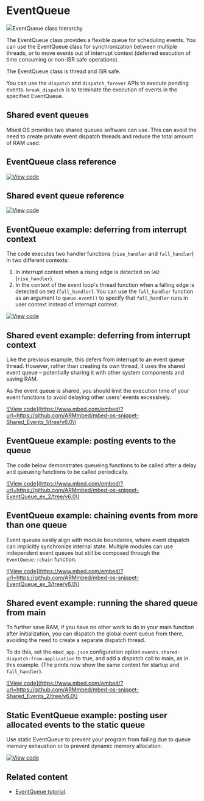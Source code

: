 # EventQueue

<span class="images">![](https://os.mbed.com/docs/mbed-os/development/mbed-os-api-doxy/classevents_1_1_event_queue.png)<span>EventQueue class hierarchy</span></span>

The EventQueue class provides a flexible queue for scheduling events. You can use the EventQueue class for synchronization between multiple threads, or to move events out of interrupt context (deferred execution of time consuming or non-ISR safe operations).

The EventQueue class is thread and ISR safe.

You can use the `dispatch` and `dispatch_forever` APIs to execute pending events. `break_dispatch` is to terminate the execution of events in the specified EventQueue.

## Shared event queues

Mbed OS provides two shared queues software can use. This can avoid the need to create private event dispatch threads and reduce the total amount of RAM used.

## EventQueue class reference

[![View code](https://www.mbed.com/embed/?type=library)](https://os.mbed.com/docs/mbed-os/development/mbed-os-api-doxy/classevents_1_1_event_queue.html)

## Shared event queue reference

[![View code](https://www.mbed.com/embed/?type=library)](https://os.mbed.com/docs/mbed-os/development/mbed-os-api-doxy/mbed__shared__queues_8h_source.html)

## EventQueue example: deferring from interrupt context

The code executes two handler functions (`rise_handler` and `fall_handler`) in two different contexts:

1. In interrupt context when a rising edge is detected on `SW2` (`rise_handler`).
2. In the context of the event loop's thread function when a falling edge is detected on `SW2` (`fall_handler`). You can use the `fall_handler` function as an argument to `queue.event()` to specify that `fall_handler` runs in user context instead of interrupt context.

[![View code](https://www.mbed.com/embed/?url=https://github.com/ARMmbed/mbed-os-snippet-EventQueue_ex_1)](https://github.com/ARMmbed/mbed-os-snippet-EventQueue_ex_1/blob/v6.0/main.cpp)

## Shared event example: deferring from interrupt context

Like the previous example, this defers from interrupt to an event queue thread. However, rather than creating its own thread, it uses the shared event queue – potentially sharing it with other system components and saving RAM.

As the event queue is shared, you should limit the execution time of your event functions to avoid delaying other users’ events excessively.

[![View code](https://www.mbed.com/embed/?url=https://github.com/ARMmbed/mbed-os-snippet-Shared_Events_1/tree/v6.0\)](https://github.com/ARMmbed/mbed-os-snippet-Shared_Events_1/blob/v6.0/main.cpp)

## EventQueue example: posting events to the queue

The code below demonstrates queueing functions to be called after a delay and queueing functions to be called periodically.

[![View code](https://www.mbed.com/embed/?url=https://github.com/ARMmbed/mbed-os-snippet-EventQueue_ex_2/tree/v6.0\)](https://github.com/ARMmbed/mbed-os-snippet-EventQueue_ex_2/blob/v6.0/main.cpp)

## EventQueue example: chaining events from more than one queue

Event queues easily align with module boundaries, where event dispatch can implicitly synchronize internal state. Multiple modules can use independent event queues but still be composed through the `EventQueue::chain` function.

[![View code](https://www.mbed.com/embed/?url=https://github.com/ARMmbed/mbed-os-snippet-EventQueue_ex_3/tree/v6.0\)](https://github.com/ARMmbed/mbed-os-snippet-EventQueue_ex_3/blob/v6.0/main.cpp)

## Shared event example: running the shared queue from main

To further save RAM, if you have no other work to do in your main function after initialization, you can dispatch the global event queue from there, avoiding the need to create a separate dispatch thread.

To do this, set the `mbed_app.json` configuration option `events.shared-dispatch-from-application` to true, and add a dispatch call to main, as in this example. (The prints now show the same context for startup and `fall_handler`).

[![View code](https://www.mbed.com/embed/?url=https://github.com/ARMmbed/mbed-os-snippet-Shared_Events_2/tree/v6.0\)](https://github.com/ARMmbed/mbed-os-snippet-Shared_Events_2/blob/v6.0/main.cpp)

## Static EventQueue example: posting user allocated events to the static queue

Use static EventQueue to prevent your program from failing due to queue memory exhaustion or to prevent dynamic memory allocation:

[![View code](https://www.mbed.com/embed/?url=https://github.com/ARMmbed/mbed-os-snippet-UserAllocatedEvent_ex_1)](https://github.com/ARMmbed/mbed-os-snippet-UserAllocatedEvent_ex_1/blob/v6.0/main.cpp)

## Related content

- [EventQueue tutorial](../apis/scheduling-tutorials.html).
